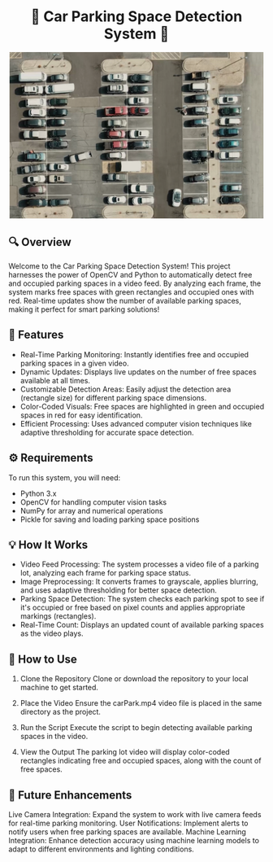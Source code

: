 # <h1 align="center">🚗 Car Parking Space Detection System 🚗</h1>
<p align="center">
  <img src="img.png" alt="Parking Lot Detection" width="500"/>
</p>

## 🔍 Overview
Welcome to the Car Parking Space Detection System! This project harnesses the power of OpenCV and Python to automatically detect free and occupied parking spaces in a video feed. By analyzing each frame, the system marks free spaces with green rectangles and occupied ones with red. Real-time updates show the number of available parking spaces, making it perfect for smart parking solutions!

## 🌟 Features
* Real-Time Parking Monitoring: Instantly identifies free and occupied parking spaces in a given video.
* Dynamic Updates: Displays live updates on the number of free spaces available at all times.
* Customizable Detection Areas: Easily adjust the detection area (rectangle size) for different parking space dimensions.
* Color-Coded Visuals: Free spaces are highlighted in green and occupied spaces in red for easy identification.
* Efficient Processing: Uses advanced computer vision techniques like adaptive thresholding for accurate space detection.
## ⚙️ Requirements
To run this system, you will need:

* Python 3.x
* OpenCV for handling computer vision tasks
* NumPy for array and numerical operations
* Pickle for saving and loading parking space positions
## 💡 How It Works
* Video Feed Processing: The system processes a video file of a parking lot, analyzing each frame for parking space status.
* Image Preprocessing: It converts frames to grayscale, applies blurring, and uses adaptive thresholding for better space detection.
* Parking Space Detection: The system checks each parking spot to see if it's occupied or free based on pixel counts and applies appropriate markings (rectangles).
* Real-Time Count: Displays an updated count of available parking spaces as the video plays.
## 🚀 How to Use
1. Clone the Repository
Clone or download the repository to your local machine to get started.

2. Place the Video
Ensure the carPark.mp4 video file is placed in the same directory as the project.

3. Run the Script
Execute the script to begin detecting available parking spaces in the video.

4. View the Output
The parking lot video will display color-coded rectangles indicating free and occupied spaces, along with the count of free spaces.

## 🎯 Future Enhancements
Live Camera Integration: Expand the system to work with live camera feeds for real-time parking monitoring.
User Notifications: Implement alerts to notify users when free parking spaces are available.
Machine Learning Integration: Enhance detection accuracy using machine learning models to adapt to different environments and lighting conditions.
